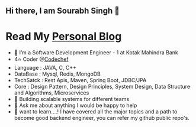 ## Hi there, I am Sourabh Singh 👋
# Read My [Personal Blog](https://sourabhsingh282.vercel.app/)
- 🔭 I’m a Software Development Engineer - 1 at Kotak Mahindra Bank
- 4⭐ Coder @[Codechef](https://www.codechef.com/users/sourabhsingh28)
- Language : JAVA, C, C++
- DataBase : Mysql, Redis, MongoDB
- TechSatck : Rest Apis, Maven, Spring Boot, JDBC/JPA
- Core : Design Pattern, Design Principles, System Design, Data Structure and Algorithms, Microservices
- 🌱 Building scalable systems for different teams 
- 💬 Ask me about anything I would be happy to help
- 👯 want to learn....! I have covered all the major topics and a path to become good backend engineer, you can refer my github public repo's.
